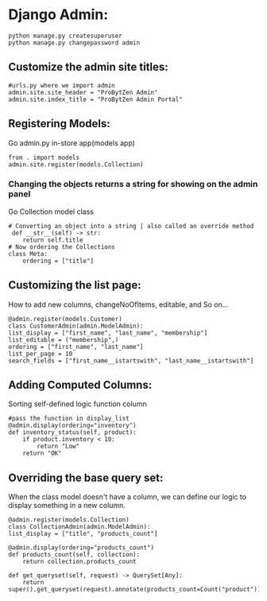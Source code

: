 # Django Admin:
    python manage.py createsuperuser 
    python manage.py changepassword admin
## Customize the admin site titles:
    #urls.py where we import admin
    admin.site.site_header = "ProBytZen Admin"
    admin.site.index_title = "ProBytZen Admin Portal"
## Registering Models:
Go admin.py in-store app(models app)
    
    from . import models
    admin.site.register(models.Collection)
### Changing the objects returns a string for showing on the admin panel
Go Collection model class

    # Converting an object into a string | also called an override method
     def __str__(self) -> str:
        return self.title
    # Now ordering the Collections
    class Meta:
        ordering = ["title"]
## Customizing the list page:
How to add new columns, changeNoOfItems, editable, and So on...
    
    @admin.register(models.Customer)
    class CustomerAdmin(admin.ModelAdmin):
    list_display = ["first_name", "last_name", "membership"]
    list_editable = ("membership",)
    ordering = ["first_name", "last_name"]
    list_per_page = 10
    search_fields = ["first_name__istartswith", "last_name__istartswith"]
## Adding Computed Columns:
Sorting self-defined logic function column

    #pass the function in display_list
    @admin.display(ordering="inventory")
    def inventory_status(self, product):
        if product.inventory < 10:
            return "Low"
        return "OK"
## Overriding the base query set:
When the class model doesn't have a column, we can define our logic to display something in a new column.

    @admin.register(models.Collection)
    class CollectionAdmin(admin.ModelAdmin):
    list_display = ["title", "products_count"]

    @admin.display(ordering="products_count")
    def products_count(self, collection):
        return collection.products_count

    def get_queryset(self, request) -> QuerySet[Any]:
        return super().get_queryset(request).annotate(products_count=Count("product"))
    
